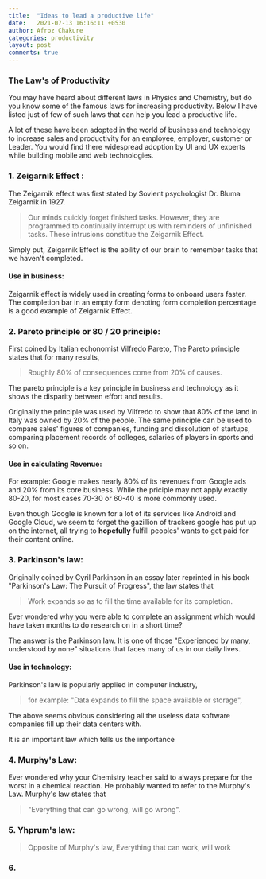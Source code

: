 ```yaml
---
title:  "Ideas to lead a productive life"
date:   2021-07-13 16:16:11 +0530
author: Afroz Chakure
categories: productivity 
layout: post
comments: true
---
```


### The Law's of Productivity 

You may have heard about different laws in Physics and Chemistry, but do you know some of the famous laws for increasing productivity. Below I have listed just of few of such laws that can help you lead a productive life.  

A lot of these have been adopted in the world of business and technology to increase sales and productivity for an employee, employer, customer or Leader. You would find there widespread adoption by UI and UX experts while building mobile and web technologies. 

### 1. Zeigarnik Effect : 

The Zeigarnik effect was first stated by Sovient psychologist Dr. Bluma Zeigarnik in 1927. 

> Our minds quickly forget finished tasks. However, they are programmed to continually interrupt us with reminders of unfinished tasks. These intrusions constitue the Zeigarnik Effect. 

Simply put, Zeigarnik Effect is the ability of our brain to remember tasks that we haven't completed.

#### Use in business: 
Zeigarnik effect is widely used in creating forms to onboard users faster. The completion bar in an empty form denoting form completion percentage is a good example of Zeigarnik Effect.

### 2. Pareto principle or 80 / 20 principle: 

First coined by Italian echonomist Vilfredo Pareto, The Pareto principle states that for many results, 

> Roughly 80% of consequences come from 20% of causes. 

The pareto principle is a key principle in business and technology as it shows the disparity between effort and results. 

Originally the principle was used by Vilfredo to show that 80% of the land in Italy was owned by 20% of the people. The same principle can be used to compare sales' figures of companies, funding and dissolution of startups, comparing placement records of colleges, salaries of players in sports and so on.

#### Use in calculating Revenue:
For example: Google makes nearly 80% of its revenues from Google ads and 20% from its core business. While the priciple may not apply exactly 80-20, for most cases 70-30 or 60-40 is more commonly used.

Even though Google is known for a lot of its services like Android and Google Cloud, we seem to forget the gazillion of trackers google has put up on the internet, all trying to __hopefully__ fulfill peoples' wants to get paid for their content online. 

### 3. Parkinson's law: 

Originally coined by Cyril Parkinson in an essay later reprinted in his book "Parkinson's Law: The Pursuit of Progress", the law states that 

> Work expands so as to fill the time available for its completion.

Ever wondered why you were able to complete an assignment which would have taken months to do research on in a short time? 

The answer is the Parkinson law. It is one of those "Experienced by many, understood by none" situations that faces many of us in our daily lives.

#### Use in technology:

Parkinson's law is popularly applied in computer industry, 

> for example:  "Data expands to fill the space available or storage", 

The above seems obvious considering all the useless data software companies fill up their data centers with.

It is an important law which tells us the importance 

### 4. Murphy's Law: 

Ever wondered why your Chemistry teacher said to always prepare for the worst in a chemical reaction. He probably wanted to refer to the Murphy's Law. Murphy's law states that 

> "Everything that can go wrong, will go wrong". 



### 5. Yhprum's law: 

> Opposite of Murphy's law, Everything that can work, will work

### 6. 
